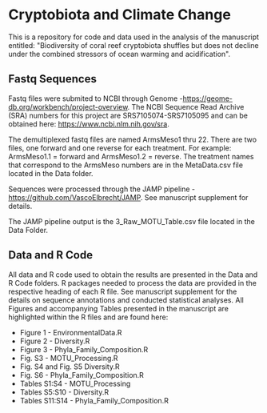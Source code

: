 # Cryptobiota and Climate Change
This is a repository for code and data used in the analysis of the manuscript entitled: "Biodiversity of coral reef cryptobiota shuffles but does not decline under the combined stressors of ocean warming and acidification".

## Fastq Sequences
Fastq files were submited to NCBI through Genome -https://geome-db.org/workbench/project-overview. The NCBI Sequence Read Archive (SRA) numbers for this project are SRS7105074-SRS7105095 and can be obtained here: https://www.ncbi.nlm.nih.gov/sra. 

The demultiplexed fastq files are named ArmsMeso1 thru 22. There are two files, one forward and one reverse for each treatment. For example: ArmsMeso1.1 = forward and ArmsMeso1.2 = reverse. The treatment names that correspond to the ArmsMeso numbers are in the MetaData.csv file located in the Data folder.

Sequences were processed through the JAMP pipeline - https://github.com/VascoElbrecht/JAMP. See manuscript supplement for details.

The JAMP pipeline output is the 3_Raw_MOTU_Table.csv file located in the Data Folder. 

## Data and R Code

All data and R code used to obtain the results are presented in the Data and R Code folders. R packages needed to process the data are provided in the respective heading of each R file. See manuscript supplement for the details on sequence annotations and conducted statistical analyses. All Figures and accompanying Tables presented in the manuscript are highlighted within the R files and are found here:

- Figure 1 - EnvironmentalData.R
- Figure 2 - Diversity.R 
- Figure 3 - Phyla_Family_Composition.R
- Fig. S3 - MOTU_Processing.R
- Fig. S4 and Fig. S5 Diversity.R
- Fig. S6 - Phyla_Family_Composition.R
- Tables S1:S4 - MOTU_Processing
- Tables S5:S10 - Diversity.R
- Tables S11:S14 - Phyla_Family_Composition.R
